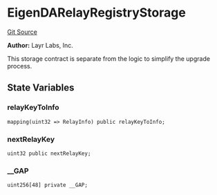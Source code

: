 # EigenDARelayRegistryStorage
[Git Source](https://github.com/Layr-Labs/eigenda/blob/538f0525d9ff112a8ba32701edaf2860a0ad7306/src/core/EigenDARelayRegistryStorage.sol)

**Author:**
Layr Labs, Inc.

This storage contract is separate from the logic to simplify the upgrade process.


## State Variables
### relayKeyToInfo

```solidity
mapping(uint32 => RelayInfo) public relayKeyToInfo;
```


### nextRelayKey

```solidity
uint32 public nextRelayKey;
```


### __GAP

```solidity
uint256[48] private __GAP;
```


